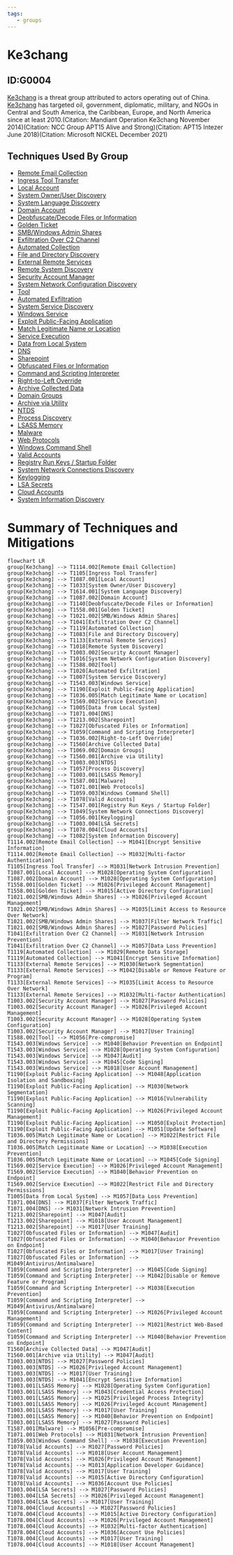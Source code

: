 ```yaml
---
tags:
   - groups
---
```

# Ke3chang
## ID:G0004
[Ke3chang](/mitre/groups/G0004) is a threat group attributed to actors operating out of China. [Ke3chang](/mitre/groups/G0004) has targeted oil, government, diplomatic, military, and NGOs in Central and South America, the Caribbean, Europe, and North America since at least 2010.(Citation: Mandiant Operation Ke3chang November 2014)(Citation: NCC Group APT15 Alive and Strong)(Citation: APT15 Intezer June 2018)(Citation: Microsoft NICKEL December 2021)
## Techniques Used By Group
* [Remote Email Collection](techniques/T1114/002)
* [Ingress Tool Transfer](techniques/T1105)
* [Local Account](techniques/T1087/001)
* [System Owner/User Discovery](techniques/T1033)
* [System Language Discovery](techniques/T1614/001)
* [Domain Account](techniques/T1087/002)
* [Deobfuscate/Decode Files or Information](techniques/T1140)
* [Golden Ticket](techniques/T1558/001)
* [SMB/Windows Admin Shares](techniques/T1021/002)
* [Exfiltration Over C2 Channel](techniques/T1041)
* [Automated Collection](techniques/T1119)
* [File and Directory Discovery](techniques/T1083)
* [External Remote Services](techniques/T1133)
* [Remote System Discovery](techniques/T1018)
* [Security Account Manager](techniques/T1003/002)
* [System Network Configuration Discovery](techniques/T1016)
* [Tool](techniques/T1588/002)
* [Automated Exfiltration](techniques/T1020)
* [System Service Discovery](techniques/T1007)
* [Windows Service](techniques/T1543/003)
* [Exploit Public-Facing Application](techniques/T1190)
* [Match Legitimate Name or Location](techniques/T1036/005)
* [Service Execution](techniques/T1569/002)
* [Data from Local System](techniques/T1005)
* [DNS](techniques/T1071/004)
* [Sharepoint](techniques/T1213/002)
* [Obfuscated Files or Information](techniques/T1027)
* [Command and Scripting Interpreter](techniques/T1059)
* [Right-to-Left Override](techniques/T1036/002)
* [Archive Collected Data](techniques/T1560)
* [Domain Groups](techniques/T1069/002)
* [Archive via Utility](techniques/T1560/001)
* [NTDS](techniques/T1003/003)
* [Process Discovery](techniques/T1057)
* [LSASS Memory](techniques/T1003/001)
* [Malware](techniques/T1587/001)
* [Web Protocols](techniques/T1071/001)
* [Windows Command Shell](techniques/T1059/003)
* [Valid Accounts](techniques/T1078)
* [Registry Run Keys / Startup Folder](techniques/T1547/001)
* [System Network Connections Discovery](techniques/T1049)
* [Keylogging](techniques/T1056/001)
* [LSA Secrets](techniques/T1003/004)
* [Cloud Accounts](techniques/T1078/004)
* [System Information Discovery](techniques/T1082)

# Summary of Techniques and Mitigations
```mermaid
flowchart LR
group[Ke3chang] --> T1114.002[Remote Email Collection]
group[Ke3chang] --> T1105[Ingress Tool Transfer]
group[Ke3chang] --> T1087.001[Local Account]
group[Ke3chang] --> T1033[System Owner/User Discovery]
group[Ke3chang] --> T1614.001[System Language Discovery]
group[Ke3chang] --> T1087.002[Domain Account]
group[Ke3chang] --> T1140[Deobfuscate/Decode Files or Information]
group[Ke3chang] --> T1558.001[Golden Ticket]
group[Ke3chang] --> T1021.002[SMB/Windows Admin Shares]
group[Ke3chang] --> T1041[Exfiltration Over C2 Channel]
group[Ke3chang] --> T1119[Automated Collection]
group[Ke3chang] --> T1083[File and Directory Discovery]
group[Ke3chang] --> T1133[External Remote Services]
group[Ke3chang] --> T1018[Remote System Discovery]
group[Ke3chang] --> T1003.002[Security Account Manager]
group[Ke3chang] --> T1016[System Network Configuration Discovery]
group[Ke3chang] --> T1588.002[Tool]
group[Ke3chang] --> T1020[Automated Exfiltration]
group[Ke3chang] --> T1007[System Service Discovery]
group[Ke3chang] --> T1543.003[Windows Service]
group[Ke3chang] --> T1190[Exploit Public-Facing Application]
group[Ke3chang] --> T1036.005[Match Legitimate Name or Location]
group[Ke3chang] --> T1569.002[Service Execution]
group[Ke3chang] --> T1005[Data from Local System]
group[Ke3chang] --> T1071.004[DNS]
group[Ke3chang] --> T1213.002[Sharepoint]
group[Ke3chang] --> T1027[Obfuscated Files or Information]
group[Ke3chang] --> T1059[Command and Scripting Interpreter]
group[Ke3chang] --> T1036.002[Right-to-Left Override]
group[Ke3chang] --> T1560[Archive Collected Data]
group[Ke3chang] --> T1069.002[Domain Groups]
group[Ke3chang] --> T1560.001[Archive via Utility]
group[Ke3chang] --> T1003.003[NTDS]
group[Ke3chang] --> T1057[Process Discovery]
group[Ke3chang] --> T1003.001[LSASS Memory]
group[Ke3chang] --> T1587.001[Malware]
group[Ke3chang] --> T1071.001[Web Protocols]
group[Ke3chang] --> T1059.003[Windows Command Shell]
group[Ke3chang] --> T1078[Valid Accounts]
group[Ke3chang] --> T1547.001[Registry Run Keys / Startup Folder]
group[Ke3chang] --> T1049[System Network Connections Discovery]
group[Ke3chang] --> T1056.001[Keylogging]
group[Ke3chang] --> T1003.004[LSA Secrets]
group[Ke3chang] --> T1078.004[Cloud Accounts]
group[Ke3chang] --> T1082[System Information Discovery]
T1114.002[Remote Email Collection] --> M1041[Encrypt Sensitive Information]
T1114.002[Remote Email Collection] --> M1032[Multi-factor Authentication]
T1105[Ingress Tool Transfer] --> M1031[Network Intrusion Prevention]
T1087.001[Local Account] --> M1028[Operating System Configuration]
T1087.002[Domain Account] --> M1028[Operating System Configuration]
T1558.001[Golden Ticket] --> M1026[Privileged Account Management]
T1558.001[Golden Ticket] --> M1015[Active Directory Configuration]
T1021.002[SMB/Windows Admin Shares] --> M1026[Privileged Account Management]
T1021.002[SMB/Windows Admin Shares] --> M1035[Limit Access to Resource Over Network]
T1021.002[SMB/Windows Admin Shares] --> M1037[Filter Network Traffic]
T1021.002[SMB/Windows Admin Shares] --> M1027[Password Policies]
T1041[Exfiltration Over C2 Channel] --> M1031[Network Intrusion Prevention]
T1041[Exfiltration Over C2 Channel] --> M1057[Data Loss Prevention]
T1119[Automated Collection] --> M1029[Remote Data Storage]
T1119[Automated Collection] --> M1041[Encrypt Sensitive Information]
T1133[External Remote Services] --> M1030[Network Segmentation]
T1133[External Remote Services] --> M1042[Disable or Remove Feature or Program]
T1133[External Remote Services] --> M1035[Limit Access to Resource Over Network]
T1133[External Remote Services] --> M1032[Multi-factor Authentication]
T1003.002[Security Account Manager] --> M1027[Password Policies]
T1003.002[Security Account Manager] --> M1026[Privileged Account Management]
T1003.002[Security Account Manager] --> M1028[Operating System Configuration]
T1003.002[Security Account Manager] --> M1017[User Training]
T1588.002[Tool] --> M1056[Pre-compromise]
T1543.003[Windows Service] --> M1040[Behavior Prevention on Endpoint]
T1543.003[Windows Service] --> M1028[Operating System Configuration]
T1543.003[Windows Service] --> M1047[Audit]
T1543.003[Windows Service] --> M1045[Code Signing]
T1543.003[Windows Service] --> M1018[User Account Management]
T1190[Exploit Public-Facing Application] --> M1048[Application Isolation and Sandboxing]
T1190[Exploit Public-Facing Application] --> M1030[Network Segmentation]
T1190[Exploit Public-Facing Application] --> M1016[Vulnerability Scanning]
T1190[Exploit Public-Facing Application] --> M1026[Privileged Account Management]
T1190[Exploit Public-Facing Application] --> M1050[Exploit Protection]
T1190[Exploit Public-Facing Application] --> M1051[Update Software]
T1036.005[Match Legitimate Name or Location] --> M1022[Restrict File and Directory Permissions]
T1036.005[Match Legitimate Name or Location] --> M1038[Execution Prevention]
T1036.005[Match Legitimate Name or Location] --> M1045[Code Signing]
T1569.002[Service Execution] --> M1026[Privileged Account Management]
T1569.002[Service Execution] --> M1040[Behavior Prevention on Endpoint]
T1569.002[Service Execution] --> M1022[Restrict File and Directory Permissions]
T1005[Data from Local System] --> M1057[Data Loss Prevention]
T1071.004[DNS] --> M1037[Filter Network Traffic]
T1071.004[DNS] --> M1031[Network Intrusion Prevention]
T1213.002[Sharepoint] --> M1047[Audit]
T1213.002[Sharepoint] --> M1018[User Account Management]
T1213.002[Sharepoint] --> M1017[User Training]
T1027[Obfuscated Files or Information] --> M1047[Audit]
T1027[Obfuscated Files or Information] --> M1040[Behavior Prevention on Endpoint]
T1027[Obfuscated Files or Information] --> M1017[User Training]
T1027[Obfuscated Files or Information] --> M1049[Antivirus/Antimalware]
T1059[Command and Scripting Interpreter] --> M1045[Code Signing]
T1059[Command and Scripting Interpreter] --> M1042[Disable or Remove Feature or Program]
T1059[Command and Scripting Interpreter] --> M1038[Execution Prevention]
T1059[Command and Scripting Interpreter] --> M1049[Antivirus/Antimalware]
T1059[Command and Scripting Interpreter] --> M1026[Privileged Account Management]
T1059[Command and Scripting Interpreter] --> M1021[Restrict Web-Based Content]
T1059[Command and Scripting Interpreter] --> M1040[Behavior Prevention on Endpoint]
T1560[Archive Collected Data] --> M1047[Audit]
T1560.001[Archive via Utility] --> M1047[Audit]
T1003.003[NTDS] --> M1027[Password Policies]
T1003.003[NTDS] --> M1026[Privileged Account Management]
T1003.003[NTDS] --> M1017[User Training]
T1003.003[NTDS] --> M1041[Encrypt Sensitive Information]
T1003.001[LSASS Memory] --> M1028[Operating System Configuration]
T1003.001[LSASS Memory] --> M1043[Credential Access Protection]
T1003.001[LSASS Memory] --> M1025[Privileged Process Integrity]
T1003.001[LSASS Memory] --> M1026[Privileged Account Management]
T1003.001[LSASS Memory] --> M1017[User Training]
T1003.001[LSASS Memory] --> M1040[Behavior Prevention on Endpoint]
T1003.001[LSASS Memory] --> M1027[Password Policies]
T1587.001[Malware] --> M1056[Pre-compromise]
T1071.001[Web Protocols] --> M1031[Network Intrusion Prevention]
T1059.003[Windows Command Shell] --> M1038[Execution Prevention]
T1078[Valid Accounts] --> M1027[Password Policies]
T1078[Valid Accounts] --> M1018[User Account Management]
T1078[Valid Accounts] --> M1026[Privileged Account Management]
T1078[Valid Accounts] --> M1013[Application Developer Guidance]
T1078[Valid Accounts] --> M1017[User Training]
T1078[Valid Accounts] --> M1015[Active Directory Configuration]
T1078[Valid Accounts] --> M1036[Account Use Policies]
T1003.004[LSA Secrets] --> M1027[Password Policies]
T1003.004[LSA Secrets] --> M1026[Privileged Account Management]
T1003.004[LSA Secrets] --> M1017[User Training]
T1078.004[Cloud Accounts] --> M1027[Password Policies]
T1078.004[Cloud Accounts] --> M1015[Active Directory Configuration]
T1078.004[Cloud Accounts] --> M1026[Privileged Account Management]
T1078.004[Cloud Accounts] --> M1032[Multi-factor Authentication]
T1078.004[Cloud Accounts] --> M1036[Account Use Policies]
T1078.004[Cloud Accounts] --> M1017[User Training]
T1078.004[Cloud Accounts] --> M1018[User Account Management]
```